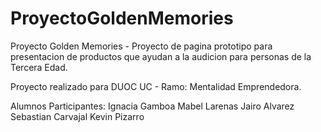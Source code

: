 # ProyectoGoldenMemories
Proyecto Golden Memories - Proyecto de pagina prototipo para presentacion de productos que ayudan a la audicion para personas de la Tercera Edad.

Proyecto realizado para DUOC UC - Ramo: Mentalidad Emprendedora.

Alumnos Participantes: 
Ignacia Gamboa
Mabel Larenas
Jairo Alvarez
Sebastian Carvajal
Kevin Pizarro
